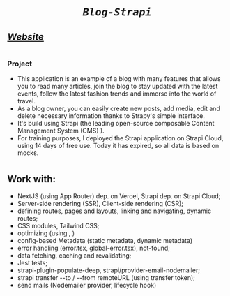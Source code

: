 # <p align="center"> _*`Blog-Strapi`*_ </p>

## [_Website_](https://blog-strapi-zeta.vercel.app/)
 
# 

### Project

- This application is an example of a blog with many features that allows you to read many articles, join the blog to stay updated with the latest events, follow the latest fashion trends and immerse into the world of travel. 
- As a blog owner, you can easily create new posts, add media, edit and delete necessary information thanks to Strapy's simple interface. 
- It's build using  Strapi (the leading open-source composable Content Management System (CMS) ). 
- For training purposes, I deployed the Strapi application on Strapi Cloud, using 14 days of free use. Today it has expired, so all data is based on mocks.

#

## Work with:

- NextJS (using App Router) dep. on Vercel, Strapi dep. on Strapi Cloud;
- Server-side rendering (SSR), Client-side rendering (CSR);
- defining routes, pages and layouts, linking and navigating, dynamic routes;
- CSS modules, Tailwind CSS;
- optimizing (using <Link>, <Image>)
- config-based Metadata (static metadata, dynamic metadata)
- error handling (error.tsx, global-error.tsx), not-found;
- data fetching, caching and revalidating;
- Jest tests;
- strapi-plugin-populate-deep, strapi/provider-email-nodemailer;
- strapi transfer --to / --from remoteURL (using transfer token);
- send mails (Nodemailer provider, lifecycle hook)